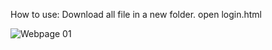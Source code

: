 How to use: 
Download all file in a new folder.
open login.html

![Webpage 01](https://user-images.githubusercontent.com/87275451/132160214-4e1914e0-51bf-4c89-b944-0a1c494e8bfe.JPG)



